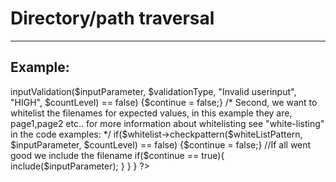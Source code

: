 # Directory/path traversal
-------

## Example:


  <?php

	class fileGetContents{ 	
		/*
		Define the whitelist pattern and validation type and input parameter, countLevel like:
		getFiles("page1,page2,etc", "alphanummeric", $_GET['filename'], "3")
		*/
		public getFiles($whiteListPattern, $validationType, $inputParameter, $countLevel){

			//Include the classes of which you want to use objects from
			include_once("classes.php");

			$validate  = new validation();
			$whitelist = new whitelisting();

			$continue = true;

			/*
			First, we want to filter the filenames for expected values. For this example we use only a-z/0-9
			Whenever the values are tampered with, we can assume an attacker is trying to inject malicious input.
			for more information about validation see "input validations" in the code examples:
			*/
			if($validate->inputValidation($inputParameter, $validationType,
			"Invalid userinput", "HIGH", $countLevel) == false) {$continue = false;}

			/*
			Second, we want to whitelist the filenames for expected values, in this example they are,
			page1,page2 etc.. for more information about whitelisting see "white-listing" in the code examples:
			*/
			if($whitelist->checkpattern($whiteListPattern, $inputParameter, $countLevel) == false)
			{$continue = false;}

			//If all went good we include the filename
			if($continue == true){
				include($inputParameter);
			}
		}
	}
    ?>

